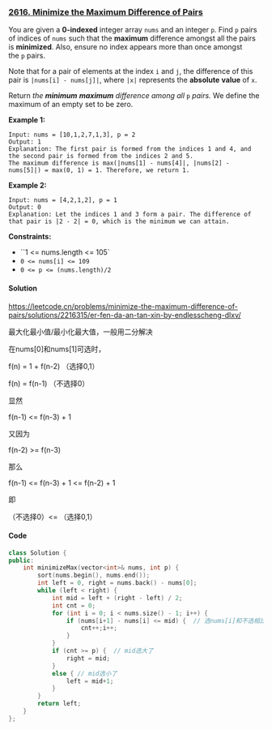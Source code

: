 ### [2616. Minimize the Maximum Difference of Pairs](https://leetcode.com/problems/minimize-the-maximum-difference-of-pairs/)

You are given a **0-indexed** integer array `nums` and an integer `p`. Find `p` pairs of indices of `nums` such that the **maximum** difference amongst all the pairs is **minimized**. Also, ensure no index appears more than once amongst the `p` pairs.

Note that for a pair of elements at the index `i` and `j`, the difference of this pair is `|nums[i] - nums[j]|`, where `|x|` represents the **absolute** **value** of `x`.

Return *the **minimum** **maximum** difference among all* `p` *pairs.* We define the maximum of an empty set to be zero.

**Example 1:**

```
Input: nums = [10,1,2,7,1,3], p = 2
Output: 1
Explanation: The first pair is formed from the indices 1 and 4, and the second pair is formed from the indices 2 and 5. 
The maximum difference is max(|nums[1] - nums[4]|, |nums[2] - nums[5]|) = max(0, 1) = 1. Therefore, we return 1.
```

**Example 2:**

```
Input: nums = [4,2,1,2], p = 1
Output: 0
Explanation: Let the indices 1 and 3 form a pair. The difference of that pair is |2 - 2| = 0, which is the minimum we can attain.
```

**Constraints:**

- ``1 <= nums.length <= 105`
- `0 <= nums[i] <= 109`
- `0 <= p <= (nums.length)/2`

#### Solution

https://leetcode.cn/problems/minimize-the-maximum-difference-of-pairs/solutions/2216315/er-fen-da-an-tan-xin-by-endlesscheng-dlxv/

最大化最小值/最小化最大值，一般用二分解决

在nums[0]和nums[1]可选时，

f(n) = 1 + f(n-2) （选择0,1）

f(n) = f(n-1) （不选择0）

显然

f(n-1) <= f(n-3) + 1

又因为

f(n-2) >= f(n-3)

那么

f(n-1) <= f(n-3) + 1 <= f(n-2) + 1

即

（不选择0）<= （选择0,1）

#### Code

```cpp
class Solution {
public:
    int minimizeMax(vector<int>& nums, int p) {
        sort(nums.begin(), nums.end());
        int left = 0, right = nums.back() - nums[0];
        while (left < right) {
            int mid = left + (right - left) / 2;
            int cnt = 0;
            for (int i = 0; i < nums.size() - 1; i++) {
                if (nums[i+1] - nums[i] <= mid) {  // 选nums[i]和不选相比，选的cnt会更大，所以能选则选
                    cnt++;i++;
                }
            }
            if (cnt >= p) {  // mid选大了
                right = mid;
            }
            else { // mid选小了
                left = mid+1;
            }
        }
        return left;
    }
};
```
